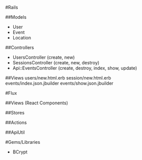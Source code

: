 #Rails

##Models
- User
- Event
- Location

##Controllers
- UsersController (create, new)
- SessionsController (create, new, destroy)
- Api::EventsController (create, destroy, index, show, update)
 
##Views
users/new.html.erb
session/new.html.erb
events/index.json.jbuilder
events/show.json.jbuilder

#Flux

##Views (React Components)

##Stores

##Actions

##ApiUtil

#Gems/Libraries

- BCrypt
